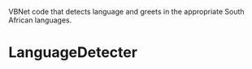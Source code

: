 VBNet code that detects language and greets in the appropriate South African languages.
# LanguageDetecter
